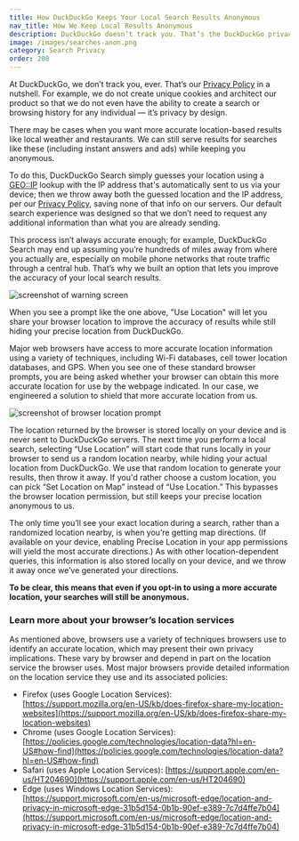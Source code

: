 ```yaml
---
title: How DuckDuckGo Keeps Your Local Search Results Anonymous
nav_title: How We Keep Local Results Anonymous
description: DuckDuckGo doesn’t track you. That’s the DuckDuckGo privacy policy in a nutshell.
image: /images/searches-anon.png
category: Search Privacy
order: 200
---
```


At DuckDuckGo, we don’t track you, ever. That’s our [Privacy Policy](https://duckduckgo.com/privacy) in a nutshell. For example, we do not create unique cookies and architect our product so that we do not even have the ability to create a search or browsing history for any individual — it’s privacy by design.

There may be cases when you want more accurate location-based results like local weather and restaurants. We can still serve results for searches like these (including instant answers and ads) while keeping you anonymous.

To do this, DuckDuckGo Search simply guesses your location using a [GEO::IP](https://en.wikipedia.org/wiki/Internet_geolocation) lookup with the IP address that's automatically sent to us via your device; then we throw away both the guessed location and the IP address, per our [Privacy Policy](https://duckduckgo.com/privacy), saving none of that info on our servers. Our default search experience was designed so that we don’t need to request any additional information than what you are already sending.

This process isn’t always accurate enough; for example, DuckDuckGo Search may end up assuming you’re hundreds of miles away from where you actually are, especially on mobile phone networks that route traffic through a central hub. That’s why we built an option that lets you improve the accuracy of your local search results.

<img alt="screenshot of warning screen" src="{{ site.baseurl }}/images/desktop_pul_prompt.png" />

When you see a prompt like the one above, "Use Location" will let you share your browser location to improve the accuracy of results while still hiding your precise location from DuckDuckGo.

Major web browsers have access to more accurate location information using a variety of techniques, including Wi-Fi databases, cell tower location databases, and GPS. When you see one of these standard browser prompts, you are being asked whether your browser can obtain this more accurate location for use by the webpage indicated. In our case, we engineered a solution to shield that more accurate location from us.

<img alt="screenshot of browser location prompt" src="{{ site.baseurl }}/images/desktop_location_prompt.png" />

The location returned by the browser is stored locally on your device and is never sent to DuckDuckGo servers. The next time you perform a local search, selecting “Use Location” will start code that runs locally in your browser to send us a random location nearby, while hiding your actual location from DuckDuckGo. We use that random location to generate your results, then throw it away. If you'd rather choose a custom location, you can pick “Set Location on Map” instead of “Use Location.” This bypasses the browser location permission, but still keeps your precise location anonymous to us.

The only time you’ll see your exact location during a search, rather than a randomized location nearby, is when you’re getting map directions. (If available on your device, enabling Precise Location in your app permissions will yield the most accurate directions.) As with other location-dependent queries, this information is also stored locally on your device, and we throw it away once we’ve generated your directions.

**To be clear, this means that even if you opt-in to using a more accurate location, your searches will still be anonymous.**

### Learn more about your browser’s location services

As mentioned above, browsers use a variety of techniques browsers use to identify an accurate location, which may present their own privacy implications. These vary by browser and depend in part on the location service the browser uses. Most major browsers provide detailed information on the location service they use and its associated policies:

-   Firefox (uses Google Location Services): [https://support.mozilla.org/en-US/kb/does-firefox-share-my-location-websites](https://support.mozilla.org/en-US/kb/does-firefox-share-my-location-websites)
-   Chrome (uses Google Location Services): [https://policies.google.com/technologies/location-data?hl=en-US#how-find](https://policies.google.com/technologies/location-data?hl=en-US#how-find)
-   Safari (uses Apple Location Services): [https://support.apple.com/en-us/HT204690](https://support.apple.com/en-us/HT204690)
-   Edge (uses Windows Location Services): [https://support.microsoft.com/en-us/microsoft-edge/location-and-privacy-in-microsoft-edge-31b5d154-0b1b-90ef-e389-7c7d4ffe7b04](https://support.microsoft.com/en-us/microsoft-edge/location-and-privacy-in-microsoft-edge-31b5d154-0b1b-90ef-e389-7c7d4ffe7b04)
